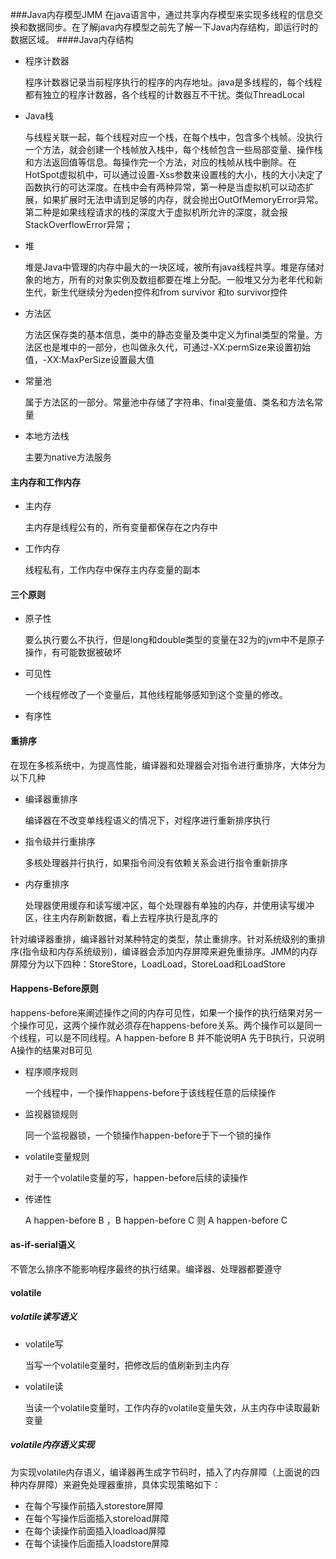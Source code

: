 ###Java内存模型JMM
在java语言中，通过共享内存模型来实现多线程的信息交换和数据同步。在了解java内存模型之前先了解一下Java内存结构，即运行时的数据区域。
####Java内存结构
- 程序计数器

  程序计数器记录当前程序执行的程序的内存地址。java是多线程的，每个线程都有独立的程序计数器，各个线程的计数器互不干扰。类似ThreadLocal

- Java栈

  与线程关联一起，每个线程对应一个栈，在每个栈中，包含多个栈帧。没执行一个方法，就会创建一个栈帧放入栈中，每个栈帧包含一些局部变量、操作栈和方法返回值等信息。每操作完一个方法，对应的栈帧从栈中删除。在HotSpot虚拟机中，可以通过设置-Xss参数来设置栈的大小，栈的大小决定了函数执行的可达深度。在栈中会有两种异常，第一种是当虚拟机可以动态扩展，如果扩展时无法申请到足够的内存，就会抛出OutOfMemoryError异常。第二种是如果线程请求的栈的深度大于虚拟机所允许的深度，就会报StackOverflowError异常；

- 堆

  堆是Java中管理的内存中最大的一块区域，被所有java线程共享。堆是存储对象的地方，所有的对象实例及数组都要在堆上分配。一般堆又分为老年代和新生代，新生代继续分为eden控件和from survivor 和to survivor控件

- 方法区

  方法区保存类的基本信息，类中的静态变量及类中定义为final类型的常量。方法区也是堆中的一部分，也叫做永久代，可通过-XX:permSize来设置初始值，-XX:MaxPerSize设置最大值

- 常量池

  属于方法区的一部分。常量池中存储了字符串、final变量值、类名和方法名常量

- 本地方法栈

  主要为native方法服务

#### 主内存和工作内存

- 主内存

  主内存是线程公有的，所有变量都保存在之内存中

- 工作内存

  线程私有，工作内存中保存主内存变量的副本

#### 三个原则

- 原子性

  要么执行要么不执行，但是long和double类型的变量在32为的jvm中不是原子操作，有可能数据被破坏

- 可见性

  一个线程修改了一个变量后，其他线程能够感知到这个变量的修改。

- 有序性

#### 重排序

在现在多核系统中，为提高性能，编译器和处理器会对指令进行重排序，大体分为以下几种

- 编译器重排序

  编译器在不改变单线程语义的情况下，对程序进行重新排序执行

- 指令级并行重排序

  多核处理器并行执行，如果指令间没有依赖关系会进行指令重新排序

- 内存重排序

  处理器使用缓存和读写缓冲区，每个处理器有单独的内存，并使用读写缓冲区，往主内存刷新数据，看上去程序执行是乱序的

针对编译器重排，编译器针对某种特定的类型，禁止重排序。针对系统级别的重排序(指令级和内存系统级别)，编译器会添加内存屏障来避免重排序。JMM的内存屏障分为以下四种：StoreStore，LoadLoad，StoreLoad和LoadStore



#### Happens-Before原则

happens-before来阐述操作之间的内存可见性，如果一个操作的执行结果对另一个操作可见，这两个操作就必须存在happens-before关系。两个操作可以是同一个线程，可以是不同线程。A happen-before B 并不能说明A 先于B执行，只说明A操作的结果对B可见

- 程序顺序规则

  一个线程中，一个操作happens-before于该线程任意的后续操作

- 监视器锁规则

  同一个监视器锁，一个锁操作happen-before于下一个锁的操作

- volatile变量规则

  对于一个volatile变量的写，happen-before后续的读操作

- 传递性

  A happen-before B ，B happen-before C 则 A happen-before C

#### as-if-serial语义

不管怎么排序不能影响程序最终的执行结果。编译器、处理器都要遵守



#### volatile

##### volatile读写语义

- volatile写

  当写一个volatile变量时，把修改后的值刷新到主内存

- volatile读

  当读一个volatile变量时，工作内存的volatile变量失效，从主内存中读取最新变量

##### volatile内存语义实现

为实现volatile内存语义，编译器再生成字节码时，插入了内存屏障（上面说的四种内存屏障）来避免处理器重排，具体实现策略如下：

- 在每个写操作前插入storestore屏障
- 在每个写操作后面插入storeload屏障
- 在每个读操作前面插入loadload屏障
- 在每个读操作后面插入loadstore屏障
